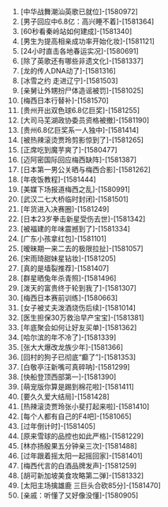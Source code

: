 
1. [中华战舞潮汕英歌已就位]-[1580972]
1. [男子回应中6.8亿：高兴睡不着]-[1581364]
1. [60秒看秦岭站如何建成]-[1581340]
1. [男生为提高相亲成功率开始化妆]-[1581121]
1. [24小时直击各地春运实况]-[1580691]
1. [除了英歌还有哪些非遗文化]-[1581337]
1. [龙的传人DNA动了]-[1581316]
1. [冰雪之约 走进辽宁]-[1581503]
1. [亲舅让外甥扮尸体造谣被罚]-[1581025]
1. [梅西日本行替补]-[1581570]
1. [贵州开出双色球6.8亿巨奖]-[1581255]
1. [大司马芜湖政协委员资格被撤]-[1581190]
1. [贵州6.8亿巨奖系一人独中]-[1581414]
1. [被热辣滚烫贾玲剪影惊到了]-[1581265]
1. [正席吃到魔芋爽了]-[1580477]
1. [迈阿密国际回应梅西缺阵]-[1581387]
1. [日本第一男公关晒与梅西合影]-[1581262]
1. [年夜饭教程]-[1581444]
1. [美媒下场报道梅西之乱]-[1580991]
1. [武汉二七大桥临时封闭]-[1581501]
1. [年货进入决赛圈]-[1581249]
1. [日本23岁拳击新星受伤去世]-[1581342]
1. [被福建的年味震撼到了]-[1581334]
1. [广东小孩拿红包]-[1581101]
1. [暧昧期一来二去的极限拉扯]-[1581057]
1. [宋雨琦甜妹星钻妆]-[1581205]
1. [真的是墙裂推荐]-[1581407]
1. [群星晒兔年杀青照]-[1581496]
1. [泼天的富贵终于轮到我了]-[1581307]
1. [梅西日本赛前训练]-[1580663]
1. [女子被丈夫泼酒烧伤后续]-[1581014]
1. [医生担保30万救治早产宝宝]-[1581381]
1. [年底聚会如何让好友买单]-[1581362]
1. [哈尔滨的年不冷了]-[1581339]
1. [张大大爆改龙族少年]-[1581366]
1. [回村的狗子已彻底“癫了”]-[1581353]
1. [白敬亭汪新嘴可真碎呐]-[1581299]
1. [快船登顶西部第一]-[1581390]
1. [萌宠版你算是踢到棉花啦]-[1581411]
1. [要久久爱大结局]-[1581428]
1. [热辣滚烫贾玲张小斐打起来啦]-[1581410]
1. [每个人都有自己的F4吧]-[1581065]
1. [过年倒计时]-[1581405]
1. [原来雪球的品控也如此严格]-[1581229]
1. [林亦扬殷果五分钟亲三次]-[1581488]
1. [过年跟着摇太阳一起摇回家]-[1581401]
1. [梅西代言的白酒品牌发声]-[1581259]
1. [胡可新加坡美食攻略第二弹]-[1581332]
1. [太阳主场擒雄鹿 三巨头合砍85分]-[1581470]
1. [亲戚：听懂了又好像没懂]-[1580905]